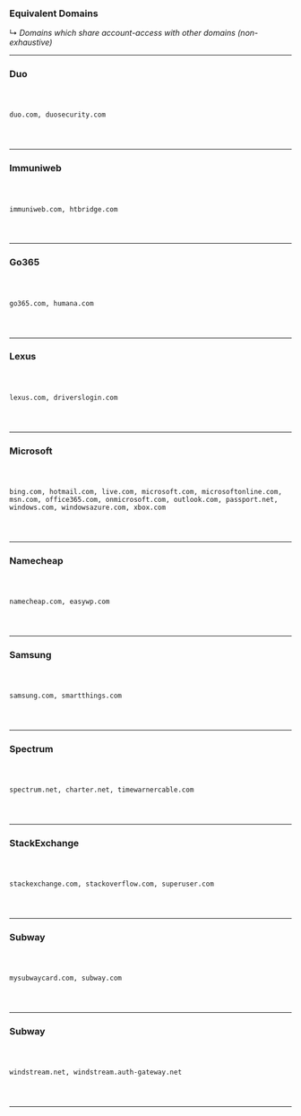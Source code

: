 <!-- ------------------------------------------------------------ ---

This file (on GitHub):

	https://github.com/mcavallo-git/Coding/blob/master/http/equivalent_domains.md

--- ------------------------------------------------------------- -->

<h3>Equivalent Domains</h3>
↳ <i>Domains which share account-access with other domains (non-exhaustive)</i>
<hr />

<!-- ------------------------------------------------------------ -->

<h3>Duo</h3>
<pre><code>

duo.com,
duosecurity.com

</code></pre>
<hr />

<!-- ------------------------------------------------------------ -->

<h3>Immuniweb</h3>
<pre><code>

immuniweb.com,
htbridge.com

</code></pre>
<hr />

<!-- ------------------------------------------------------------ -->

<h3>Go365</h3>
<pre><code>

go365.com,
humana.com

</code></pre>
<hr />

<!-- ------------------------------------------------------------ -->

<h3>Lexus</h3>
<pre><code>

lexus.com,
driverslogin.com

</code></pre>
<hr />

<!-- ------------------------------------------------------------ -->

<h3>Microsoft</h3>
<pre><code>

bing.com,
hotmail.com,
live.com,
microsoft.com,
microsoftonline.com,
msn.com,
office365.com,
onmicrosoft.com,
outlook.com,
passport.net,
windows.com,
windowsazure.com,
xbox.com

</code></pre>
<hr />

<!-- ------------------------------------------------------------ -->

<h3>Namecheap</h3>
<pre><code>

namecheap.com,
easywp.com

</code></pre>
<hr />

<!-- ------------------------------------------------------------ -->

<h3>Samsung</h3>
<pre><code>

samsung.com,
smartthings.com

</code></pre>
<hr />

<!-- ------------------------------------------------------------ -->

<h3>Spectrum</h3>
<pre><code>

spectrum.net,
charter.net,
timewarnercable.com

</code></pre>
<hr />

<!-- ------------------------------------------------------------ -->

<h3>StackExchange</h3>
<pre><code>

stackexchange.com,
stackoverflow.com,
superuser.com

</code></pre>
<hr />


<!-- ------------------------------------------------------------ -->

<h3>Subway</h3>
<pre><code>

mysubwaycard.com,
subway.com

</code></pre>
<hr />

<!-- ------------------------------------------------------------ -->

<h3>Subway</h3>
<pre><code>

windstream.net,
windstream.auth-gateway.net

</code></pre>
<hr />

<!-- ------------------------------------------------------------ -->
